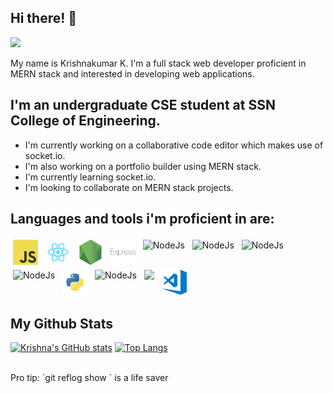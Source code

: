 <h2>
Hi there! 👋   
</h2>

<!--
**krishnakanna18/krishnakanna18** is a ✨ _special_ ✨ repository because its `README.md` (this file) appears on your GitHub profile.

Here are some ideas to get you started:

- 🔭 I’m currently working on ...
- 🌱 I’m currently learning ...
- 👯 I’m looking to collaborate on ...
- 🤔 I’m looking for help with ...
- 💬 Ask me about ...
- 📫 How to reach me: ...
- 😄 Pronouns: ...
- ⚡ Fun fact: ...
-->
![](https://komarev.com/ghpvc/?username=krishnakanna18)

My name is Krishnakumar K. I'm a full stack web developer proficient in MERN stack and interested in developing web applications. 
<br/>
<h2 >
I'm an undergraduate CSE student at SSN College of Engineering.
</h2>
<ul>
<li>I'm currently working on a collaborative code editor which makes use of socket.io.</li>
<li>I'm also working on a portfolio builder using MERN stack.</li>
<li>I'm currently learning socket.io.</li>
<li>I'm looking to collaborate on MERN stack projects.</li>
</ul>
<h2>Languages and tools i'm proficient in are:</h2>
<p>
<img src="https://raw.githubusercontent.com/github/explore/80688e429a7d4ef2fca1e82350fe8e3517d3494d/topics/javascript/javascript.png" alt="Javascript" height="40" style="vertical-align:top; margin:4px">
<img src="https://raw.githubusercontent.com/github/explore/80688e429a7d4ef2fca1e82350fe8e3517d3494d/topics/react/react.png" alt="ReactJS" height="40" style="vertical-align:top; margin:4px">
<img src="https://raw.githubusercontent.com/github/explore/80688e429a7d4ef2fca1e82350fe8e3517d3494d/topics/nodejs/nodejs.png" alt="NodeJs" height="40" style="vertical-align:top; margin:4px">
<img src="https://raw.githubusercontent.com/github/explore/80688e429a7d4ef2fca1e82350fe8e3517d3494d/topics/express/express.png" alt="Express" height="40" style="vertical-align:top; margin:4px">
<img src="https://img.icons8.com/color/48/000000/mongodb.png" alt="NodeJs" height="40" style="vertical-align:top; margin:4px">
<img src="https://img.icons8.com/color/48/000000/mysql-logo.png" alt="NodeJs" height="40" style="vertical-align:top; margin:4px">
<img src="https://raw.githubusercontent.com/jmnote/z-icons/master/svg/cpp.svg" alt="NodeJs" height="40" style="vertical-align:top; margin:4px">
<img src="https://raw.githubusercontent.com/jmnote/z-icons/master/svg/java.svg" alt="NodeJs" height="40" style="vertical-align:top; margin:4px">
<img src="https://raw.githubusercontent.com/github/explore/80688e429a7d4ef2fca1e82350fe8e3517d3494d/topics/python/python.png" alt="Python" height="40" style="vertical-align:top; margin:4px">
<img src="https://raw.githubusercontent.com/jmnote/z-icons/master/svg/git.svg" alt="NodeJs" height="40" style="vertical-align:top; margin:4px">
<img src="https://img.icons8.com/color/48/000000/html-5--v1.png" height="40" style="vertical-align:top; margin:4px"/>
<img src="https://raw.githubusercontent.com/github/explore/80688e429a7d4ef2fca1e82350fe8e3517d3494d/topics/visual-studio-code/visual-studio-code.png" alt="VS Code" height="40" style="vertical-align:top; margin:4px">
</p>


<h2>My Github Stats</h2>

[![Krishna's GitHub stats](https://github-readme-stats.vercel.app/api?username=krishnakanna18&count_private=true&show_icons=true&theme=tokyonight)](https://github.com/anuraghazra/github-readme-stats)
[![Top Langs](https://github-readme-stats.vercel.app/api/top-langs/?username=krishnakanna18&layout=compact&theme=tokyonight)](https://github.com/anuraghazra/github-readme-stats)

<br/>
Pro tip:  `git reflog show ` is a life saver

